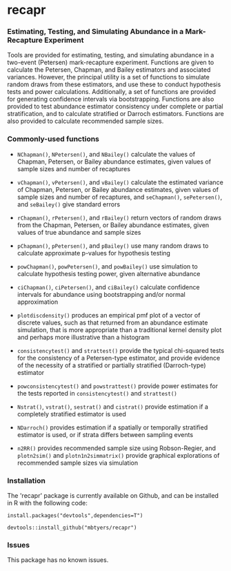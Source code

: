 # recapr 

### Estimating, Testing, and Simulating Abundance in a Mark-Recapture Experiment

Tools are provided for estimating, testing, and simulating abundance in a two-event (Petersen) mark-recapture experiment.  Functions are given to calculate the Petersen, Chapman, and Bailey estimators and associated variances.  However, the principal utility is a set of functions to simulate random draws from these estimators, and use these to conduct hypothesis tests and power calculations.  Additionally, a set of functions are provided for generating confidence intervals via bootstrapping.  Functions are also provided to test abundance estimator consistency under complete or partial stratification, and to calculate stratified or Darroch estimators.  Functions are also provided to calculate recommended sample sizes.

### Commonly-used functions

* `NChapman()`, `NPetersen()`, and `NBailey()` calculate the values of Chapman, Petersen, or Bailey abundance estimates, given values of sample sizes and number of recaptures 

* `vChapman()`, `vPetersen()`, and `vBailey()` calculate the estimated variance of Chapman, Petersen, or Bailey abundance estimates, given values of sample sizes and number of recaptures, and `seChapman()`, `sePetersen()`, and `seBailey()` give standard errors

* `rChapman()`, `rPetersen()`, and `rBailey()` return vectors of random draws from the Chapman, Petersen, or Bailey abundance estimates, given values of true abundance and sample sizes

* `pChapman()`, `pPetersen()`, and `pBailey()` use many random draws to calculate approximate p-values for hypothesis testing

* `powChapman()`, `powPetersen()`, and `powBailey()` use simulation to calculate hypothesis testing power, given alternative abundance

* `ciChapman()`, `ciPetersen()`, and `ciBailey()` calculate confidence intervals for abundance using bootstrapping and/or normal approximation

* `plotdiscdensity()` produces an empirical pmf plot of a vector of discrete values, such as that returned from an abundance estimate simulation, that is more appropriate than a traditional kernel density plot and perhaps more illustrative than a histogram

* `consistencytest()` and `strattest()` provide the typical chi-squared tests for the consistency of a Petersen-type estimator, and provide evidence of the necessity of a stratified or partially stratified (Darroch-type) estimator

* `powconsistencytest()` and `powstrattest()` provide power estimates for the tests reported in `consistencytest()` and `strattest()`

* `Nstrat()`, `vstrat()`, `sestrat()` and `cistrat()` provide estimation if a completely stratified estimator is used

* `NDarroch()` provides estimation if a spatially or temporally stratified estimator is used, or if strata differs between sampling events

* `n2RR()` provides recommended sample size using Robson-Regier, and `plotn2sim()` and `plotn1n2simmatrix()` provide graphical explorations of recommended sample sizes via simulation

### Installation

The 'recapr' package is currently available on Github, and can be installed in R with the following code:

`install.packages("devtools",dependencies=T")`

`devtools::install_github("mbtyers/recapr")`

### Issues

This package has no known issues.  
